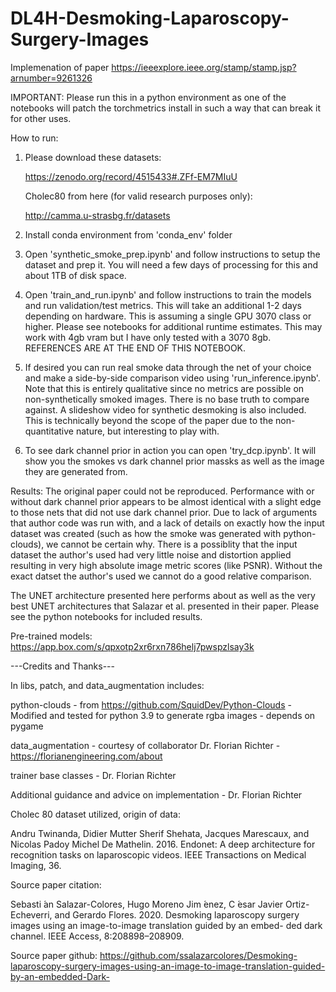 # DL4H-Desmoking-Laparoscopy-Surgery-Images
Implemenation of paper https://ieeexplore.ieee.org/stamp/stamp.jsp?arnumber=9261326

IMPORTANT: Please run this in a python environment as one of the notebooks will patch the torchmetrics install in such a way that can break it for other uses.

How to run:

1. Please download these datasets:

    https://zenodo.org/record/4515433#.ZFf-EM7MIuU

    Cholec80 from here (for valid research purposes only):

    http://camma.u-strasbg.fr/datasets

2. Install conda environment from 'conda_env' folder

3. Open 'synthetic_smoke_prep.ipynb' and follow instructions to setup the dataset and prep it. You will need a few days of processing for this and about 1TB of disk space.

4. Open 'train_and_run.ipynb' and follow instructions to train the models and run validation/test metrics. This will take an additional 1-2 days depending on hardware. This is assuming a single GPU 3070 class or higher. Please see notebooks for additional runtime estimates. This may work with 4gb vram but I have only tested with a 3070 8gb. REFERENCES ARE AT THE END OF THIS NOTEBOOK.

5. If desired you can run real smoke data through the net of your choice and make a side-by-side comparison video using 'run_inference.ipynb'. Note that this is entirely qualitative since no metrics are possible on non-synthetically smoked images. There is no base truth to compare against. A slideshow video for synthetic desmoking is also included. This is technically beyond the scope of the paper due to the non-quantitative nature, but interesting to play with.

6. To see dark channel prior in action you can open 'try_dcp.ipynb'. It will show you the smokes vs dark channel prior massks as well as the image they are generated from.

Results:
The original paper could not be reproduced. Performance with or without dark channel prior appears to be almost identical with a slight edge to those nets that did not use dark channel prior. Due to lack of arguments that author code was run with, and a lack of details on exactly how the input dataset was created (such as how the smoke was generated with python-clouds), we cannot be certain why. There is a possiblity that the input dataset the author's used had very little noise and distortion applied resulting in very high absolute image metric scores (like PSNR). Without the exact datset the author's used we cannot do a good relative comparison.

The UNET architecture presented here performs about as well as the very best UNET architectures that Salazar et al. presented in their paper. Please see the python notebooks for included results.

Pre-trained models:
https://app.box.com/s/qpxotp2xr6rxn786helj7pwspzlsay3k

---Credits and Thanks---

In libs, patch, and data_augmentation includes:


python-clouds - from https://github.com/SquidDev/Python-Clouds - Modified and tested for python 3.9 to generate rgba images - depends on pygame


data_augmentation - courtesy of collaborator Dr. Florian Richter - https://florianengineering.com/about


trainer base classes - Dr. Florian Richter


Additional guidance and advice on implementation - Dr. Florian Richter



Cholec 80 dataset utilized, origin of data:

Andru Twinanda, Didier Mutter Sherif Shehata, Jacques
Marescaux, and Nicolas Padoy Michel De Mathelin.
2016. Endonet: A deep architecture for recognition
tasks on laparoscopic videos. IEEE Transactions on
Medical Imaging, 36.

Source paper citation:

Sebasti  ́an Salazar-Colores, Hugo Moreno Jim  ́enez,
C  ́esar Javier Ortiz-Echeverri, and Gerardo Flores.
2020. Desmoking laparoscopy surgery images using
an image-to-image translation guided by an embed-
ded dark channel. IEEE Access, 8:208898–208909.

Source paper github:
https://github.com/ssalazarcolores/Desmoking-laparoscopy-surgery-images-using-an-image-to-image-translation-guided-by-an-embedded-Dark-
